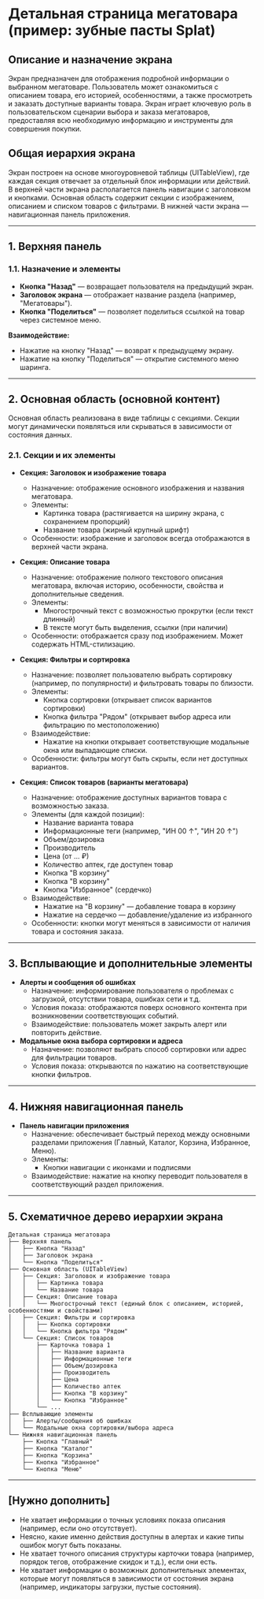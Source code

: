 # Детальная страница мегатовара (пример: зубные пасты Splat)

## Описание и назначение экрана
Экран предназначен для отображения подробной информации о выбранном мегатоваре. Пользователь может ознакомиться с описанием товара, его историей, особенностями, а также просмотреть и заказать доступные варианты товара. Экран играет ключевую роль в пользовательском сценарии выбора и заказа мегатоваров, предоставляя всю необходимую информацию и инструменты для совершения покупки.

## Общая иерархия экрана
Экран построен на основе многоуровневой таблицы (UITableView), где каждая секция отвечает за отдельный блок информации или действий. В верхней части экрана располагается панель навигации с заголовком и кнопками. Основная область содержит секции с изображением, описанием и списком товаров с фильтрами. В нижней части экрана — навигационная панель приложения.

---

## 1. Верхняя панель
### 1.1. Назначение и элементы
- **Кнопка "Назад"** — возвращает пользователя на предыдущий экран.
- **Заголовок экрана** — отображает название раздела (например, "Мегатовары").
- **Кнопка "Поделиться"** — позволяет поделиться ссылкой на товар через системное меню.

**Взаимодействие:**
- Нажатие на кнопку "Назад" — возврат к предыдущему экрану.
- Нажатие на кнопку "Поделиться" — открытие системного меню шаринга.

---

## 2. Основная область (основной контент)
Основная область реализована в виде таблицы с секциями. Секции могут динамически появляться или скрываться в зависимости от состояния данных.

### 2.1. Секции и их элементы

- **Секция: Заголовок и изображение товара**
  - Назначение: отображение основного изображения и названия мегатовара.
  - Элементы:
    - Картинка товара (растягивается на ширину экрана, с сохранением пропорций)
    - Название товара (жирный крупный шрифт)
  - Особенности: изображение и заголовок всегда отображаются в верхней части экрана.

- **Секция: Описание товара**
  - Назначение: отображение полного текстового описания мегатовара, включая историю, особенности, свойства и дополнительные сведения.
  - Элементы:
    - Многострочный текст с возможностью прокрутки (если текст длинный)
    - В тексте могут быть выделения, ссылки (при наличии)
  - Особенности: отображается сразу под изображением. Может содержать HTML-стилизацию.

- **Секция: Фильтры и сортировка**
  - Назначение: позволяет пользователю выбрать сортировку (например, по популярности) и фильтровать товары по близости.
  - Элементы:
    - Кнопка сортировки (открывает список вариантов сортировки)
    - Кнопка фильтра "Рядом" (открывает выбор адреса или фильтрацию по местоположению)
  - Взаимодействие:
    - Нажатие на кнопки открывает соответствующие модальные окна или выпадающие списки.
  - Особенности: фильтры могут быть скрыты, если нет доступных вариантов.

- **Секция: Список товаров (варианты мегатовара)**
  - Назначение: отображение доступных вариантов товара с возможностью заказа.
  - Элементы (для каждой позиции):
    - Название варианта товара
    - Информационные теги (например, "ИН 00 ↑", "ИН 20 ↑")
    - Объем/дозировка
    - Производитель
    - Цена (от ... ₽)
    - Количество аптек, где доступен товар
    - Кнопка "В корзину"
    - Кнопка "В корзину"
    - Кнопка "Избранное" (сердечко)
  - Взаимодействие:
    - Нажатие на "В корзину" — добавление товара в корзину
    - Нажатие на сердечко — добавление/удаление из избранного
  - Особенности: кнопки могут меняться в зависимости от наличия товара и состояния заказа.

---

## 3. Всплывающие и дополнительные элементы
- **Алерты и сообщения об ошибках**
  - Назначение: информирование пользователя о проблемах с загрузкой, отсутствии товара, ошибках сети и т.д.
  - Условия показа: отображаются поверх основного контента при возникновении соответствующих событий.
  - Взаимодействие: пользователь может закрыть алерт или повторить действие.
- **Модальные окна выбора сортировки и адреса**
  - Назначение: позволяют выбрать способ сортировки или адрес для фильтрации товаров.
  - Условия показа: открываются по нажатию на соответствующие кнопки фильтров.

---

## 4. Нижняя навигационная панель
- **Панель навигации приложения**
  - Назначение: обеспечивает быстрый переход между основными разделами приложения (Главный, Каталог, Корзина, Избранное, Меню).
  - Элементы:
    - Кнопки навигации с иконками и подписями
  - Взаимодействие: нажатие на кнопку переводит пользователя в соответствующий раздел приложения.

---

## 5. Схематичное дерево иерархии экрана
```
Детальная страница мегатовара
├── Верхняя панель
│   ├── Кнопка "Назад"
│   ├── Заголовок экрана
│   └── Кнопка "Поделиться"
├── Основная область (UITableView)
│   ├── Секция: Заголовок и изображение товара
│   │   ├── Картинка товара
│   │   └── Название товара
│   ├── Секция: Описание товара
│   │   └── Многострочный текст (единый блок с описанием, историей, особенностями и свойствами)
│   ├── Секция: Фильтры и сортировка
│   │   ├── Кнопка сортировки
│   │   └── Кнопка фильтра "Рядом"
│   └── Секция: Список товаров
│       ├── Карточка товара 1
│       │   ├── Название варианта
│       │   ├── Информационные теги
│       │   ├── Объем/дозировка
│       │   ├── Производитель
│       │   ├── Цена
│       │   ├── Количество аптек
│       │   ├── Кнопка "В корзину"
│       │   └── Кнопка "Избранное"
│       └── ...
├── Всплывающие элементы
│   ├── Алерты/сообщения об ошибках
│   └── Модальные окна сортировки/выбора адреса
└── Нижняя навигационная панель
    ├── Кнопка "Главный"
    ├── Кнопка "Каталог"
    ├── Кнопка "Корзина"
    ├── Кнопка "Избранное"
    └── Кнопка "Меню"
```

---

## [Нужно дополнить]
- Не хватает информации о точных условиях показа описания (например, если оно отсутствует).
- Неясно, какие именно действия доступны в алертах и какие типы ошибок могут быть показаны.
- Не хватает точного описания структуры карточки товара (например, порядок тегов, отображение скидок и т.д.), если они есть.
- Не хватает информации о возможных дополнительных элементах, которые могут появляться в зависимости от состояния экрана (например, индикаторы загрузки, пустые состояния). 
